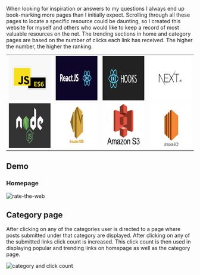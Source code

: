 When looking for inspiration or answers to my questions I always end up book-marking more pages than I initially expect. Scrolling through all these pages to locate a specific resource could be daunting, so I created this website for myself and others who would like to keep a record of most valuable resources on the net. The trending sections in home and category pages are based on the number of clicks each link has received. The higher the number, the higher the ranking.

<table>
  <tr>
    <td><img src="readmeImages/JSES6.jpg" width=600 height=120></td>
    <td><img src="readmeImages/ReactJS.png" width=600 height=120></td>
    <td><img src="readmeImages/ReactHooks.png" width=600 height=120></td>
    <td><img src="readmeImages/NextJs.png" width=600 height=120></td>
  </tr>
  <tr>
    <td><img src="readmeImages/Node.png" width=600 height=120></td>
    <td><img src="readmeImages/SES.png" width=600 height=120></td>
    <td><img src="readmeImages/S3.png" width=600 height=120></td>
    <td><img src="readmeImages/EC2.jpeg" width=600 height=120></td>
  </tr>
 </table>

## Demo

### Homepage

![rate-the-web](https://user-images.githubusercontent.com/22078200/103574520-1b045480-4e9e-11eb-9d80-54bfc77c3e91.gif)

## Category page

After clicking on any of the categories user is directed to a page where posts submitted under that category are displayed. After clicking on any of the submitted links click count is increased. This click count is then used in displaying popular and trending links on homepage as well as the category page.

![category and click count](https://user-images.githubusercontent.com/22078200/105924004-6a582380-600b-11eb-9bc2-4485fe035d53.gif)


